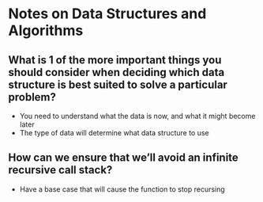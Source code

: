 # Notes on Data Structures and Algorithms

## What is 1 of the more important things you should consider when deciding which data structure is best suited to solve a particular problem?

- You need to understand what the data is now, and what it might become later
- The type of data will determine what data structure to use

## How can we ensure that we’ll avoid an infinite recursive call stack?

- Have a base case that will cause the function to stop recursing